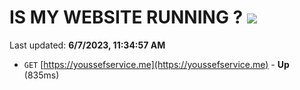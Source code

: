 # IS MY WEBSITE RUNNING ? [![](https://img.shields.io/static/v1?label=Sponsor&message=%E2%9D%A4&logo=GitHub&color=%23fe8e86)](https://github.com/sponsors/<username>)

Last updated: **6/7/2023, 11:34:57 AM**

- `GET` [https://youssefservice.me](https://youssefservice.me) - **Up** (835ms)

